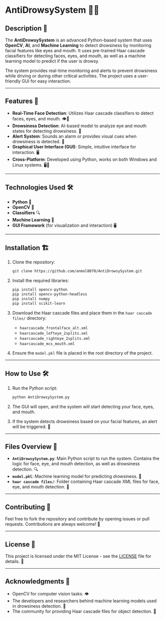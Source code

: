 # AntiDrowsySystem 🚗💤

## Description 📝

The **AntiDrowsySystem** is an advanced Python-based system that uses **OpenCV**, **AI**, and **Machine Learning** to detect drowsiness by monitoring facial features like eyes and mouth. It uses pre-trained Haar cascade classifiers for detecting faces, eyes, and mouth, as well as a machine learning model to predict if the user is drowsy.

The system provides real-time monitoring and alerts to prevent drowsiness while driving or during other critical activities. The project uses a user-friendly GUI for easy interaction.

---

## Features 🌟

- **Real-Time Face Detection**: Utilizes Haar cascade classifiers to detect faces, eyes, and mouth. 👁️👄
- **Drowsiness Detection**: AI-based model to analyze eye and mouth states for detecting drowsiness. 🧠
- **Alert System**: Sounds an alarm or provides visual cues when drowsiness is detected. 🚨
- **Graphical User Interface (GUI)**: Simple, intuitive interface for interaction. 🖥️
- **Cross-Platform**: Developed using Python, works on both Windows and Linux systems. 🖥️🔄

---

## Technologies Used 🛠️

- **Python** 🐍
- **OpenCV** 📸
- **Classifiers** 🔍
- **Machine Learning** 🤖
- **GUI Framework** (for visualization and interaction) 🖥️

---

## Installation 🏗️

1. Clone the repository:
    ```bash
    git clone https://github.com/anmol8070/AntiDrowsySystem.git
    ```

2. Install the required libraries:
    ```bash
    pip install opencv-python
    pip install opencv-python-headless
    pip install numpy
    pip install scikit-learn
    ```

3. Download the Haar cascade files and place them in the `haar cascade files/` directory:
    - `haarcascade_frontalface_alt.xml`
    - `haarcascade_lefteye_2splits.xml`
    - `haarcascade_righteye_2splits.xml`
    - `haarcascade_mcs_mouth.xml`

4. Ensure the `model.pkl` file is placed in the root directory of the project.

---

## How to Use 🛠️

1. Run the Python script:
    ```bash
    python AntiDrowsySystem.py
    ```

2. The GUI will open, and the system will start detecting your face, eyes, and mouth.

3. If the system detects drowsiness based on your facial features, an alert will be triggered. 🚨

---

## Files Overview 📂

- **`AntiDrowsySystem.py`**: Main Python script to run the system. Contains the logic for face, eye, and mouth detection, as well as drowsiness detection. 🔍
- **`model.pkl`**: Machine learning model for predicting drowsiness. 🤖
- **`haar cascade files/`**: Folder containing Haar cascade XML files for face, eye, and mouth detection. 🔐

---

## Contributing 🤝

Feel free to fork the repository and contribute by opening issues or pull requests. Contributions are always welcome! 🎉

---

## License 📄

This project is licensed under the MIT License - see the [LICENSE](LICENSE) file for details. 📝

---

## Acknowledgments 👏

- OpenCV for computer vision tasks. 👁️
- The developers and researchers behind machine learning models used in drowsiness detection. 🤖
- The community for providing Haar cascade files for object detection. 🔬

